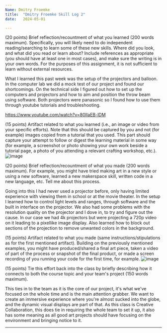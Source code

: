 ```yaml
---
Name: Dmitry Froemke
title:  "Dmitry Froemke Skill Log 2"
date:   2024-05-01 

---
```


(20 points) Brief reflection/recountment of what you learned (200 words maximum). Specifically, you will likely need to do independent reading/searching to learn some of these new skills. Where did you look, and what did you read or learn about? Include references as appropriate (you should have at least one in most cases), and make sure the writing is in your own words. For the purposes of this assignment, it is not sufficient to learn without external resources.

What I learned this past week was the setup of the projectors and balloon. In the computer lab we did a mock test of our project and found our shortcomings. On the technical side I figured out how to set up the computers and projectors and how to aim and position the throw beam using software. Both projectors were panasonic so I found how to use them through youtube tutorials and troubleshooting.

https://www.youtube.com/watch?v=80IIaEB-lDM

(15 points) Artifact related to what you learned (i.e., an image or video from your specific efforts). Note that this should be captured by you and not (for example) images copied from a tutorial that you used. This part should capture your attempt to follow or digest the learning material in some way (for example, a screenshot or photo showing your own work beside a tutorial page, a photo of you attending a relevant crafting workshop, etc.).
![image](https://github.com/doubletran/engr352/assets/146215674/48c33d11-8283-41a1-a6b9-cf017b0fa6c7)

(20 points) Brief reflection/recountment of what you made (200 words maximum). For example, you might have tried making art in a new style or using a new software, learned a new makerspace skill, written code in a new language, etc. Tell me about this process.

Going into this I had never used a projector before, only having limited experience with viewing them in school or at the movie theater. In the setup I learned how to control light levels and ranges, through software and the built in interface on the projector. We also had some problems with the resolution quality on the projector and I dove in, to try and figure out the cause. In our case we had 4k projectors but were projecting a 720p video on it leading to a pixellike image display. Also learned how to block out sections of the projection to remove unwanted colors in the background.


(15 points) Artifact related to what you made (same instructions/stipulations as for the first mentioned artifact). Building on the previously mentioned examples, you might have produced/shared a final art piece, taken a video of part of the process or snapshot of the final product, or made a screen recording of you running your code for the first time, for example.
![image](https://github.com/doubletran/engr352/assets/146215674/62f9fe96-c5b8-484c-8c77-513d423aa1b0)

(15 points) Tie this effort back into the class by briefly describing how it connects to both the course topic and your team's project (150 words maximum).

This ties in to the team as it is the core of our project, it's what we've focused on the whole time and is the main attention grabber. We want to create an immersive experience where you're almost sucked into the globe, and the dynamic visual displays are part of that. As this class is Creative Collaboration, this does tie in requiring the whole team to set it up, it also has some meaning as all good art projects should have focusing on the environment and bringing notice to it.

---
